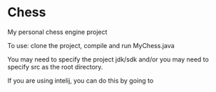 # Chess
My personal chess engine project

To use: clone the project, compile and run MyChess.java

You may need to specify the project jdk/sdk and/or you may need to specify src as the root directory.

If you are using intelij, you can do this by going to 
